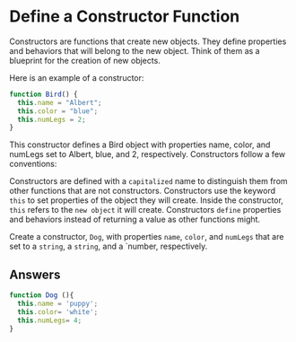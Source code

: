 # Define a Constructor Function
Constructors are functions that create new objects. They define properties and behaviors that will belong to the new object. 
Think of them as a blueprint for the creation of new objects.

Here is an example of a constructor:
```javascript
function Bird() {
  this.name = "Albert";
  this.color = "blue";
  this.numLegs = 2;
}
```
This constructor defines a Bird object with properties name, color, and numLegs set to Albert, blue, and 2, respectively. 
Constructors follow a few conventions:

Constructors are defined with a `capitalized` name to distinguish them from other functions that are not constructors.
Constructors use the keyword `this` to set properties of the object they will create. Inside the constructor, `this` refers to the `new object` it will create.
Constructors `define` properties and behaviors instead of returning a value as other functions might.

Create a constructor, `Dog`, with properties `name`, `color`, and `numLegs` that are set to a `string`, a `string`, and a `number, respectively.

## Answers
```javascript
function Dog (){
  this.name = 'puppy';
  this.color= 'white';
  this.numLegs= 4;
}
```
